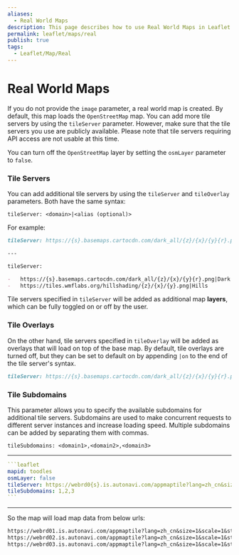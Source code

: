```yaml
---
aliases:
  - Real World Maps
description: This page describes how to use Real World Maps in Leaflet.
permalink: leaflet/maps/real
publish: true
tags:
  - Leaflet/Map/Real
---
```


# Real World Maps


If you do not provide the `image` parameter, a real world map is created. By default, this map loads the `OpenStreetMap` map. You can add more tile servers by using the `tileServer` parameter. However, make sure that the tile servers you use are publicly available. Please note that tile servers requiring API access are not usable at this time.

You can turn off the `OpenStreetMap` layer by setting the `osmLayer` parameter to `false`.

### Tile Servers

You can add additional tile servers by using the `tileServer` and `tileOverlay` parameters. Both have the same syntax:

`tileServer: <domain>|<alias (optional)>`

For example:

```md
tileServer: https://{s}.basemaps.cartocdn.com/dark_all/{z}/{x}/{y}{r}.png|Dark

---

tileServer:

-   https://{s}.basemaps.cartocdn.com/dark_all/{z}/{x}/{y}{r}.png|Dark
-   https://tiles.wmflabs.org/hillshading/{z}/{x}/{y}.png|Hills
```

Tile servers specified in `tileServer` will be added as additional map **layers**, which can be fully toggled on or off by the user.

### Tile Overlays

On the other hand, tile servers specified in `tileOverlay` will be added as overlays that will load on top of the base map. By default, tile overlays are turned off, but they can be set to default on by appending `|on` to the end of the tile server's syntax.

```md
tileServer: https://{s}.basemaps.cartocdn.com/dark_all/{z}/{x}/{y}{r}.png|Dark|on
```

### Tile Subdomains

This parameter allows you to specify the available subdomains for additional tile servers. Subdomains are used to make concurrent requests to different server instances and increase loading speed. Multiple subdomains can be added by separating them with commas.

`tileSubdomains: <domain1>,<domain2>,<domain3>`

----

````yaml
```leaflet
mapid: toodles
osmLayer: false
tileServer: https://webrd0{s}.is.autonavi.com/appmaptile?lang=zh_cn&size=1&scale=1&style=8&x={x}&y={y}&z={z}
tileSubdomains: 1,2,3
```
````

---

So the map will load map data from below urls:
```md
https://webrd01.is.autonavi.com/appmaptile?lang=zh_cn&size=1&scale=1&style=8&x={x}&y={y}&z={z}
https://webrd02.is.autonavi.com/appmaptile?lang=zh_cn&size=1&scale=1&style=8&x={x}&y={y}&z={z}
https://webrd03.is.autonavi.com/appmaptile?lang=zh_cn&size=1&scale=1&style=8&x={x}&y={y}&z={z}
```

